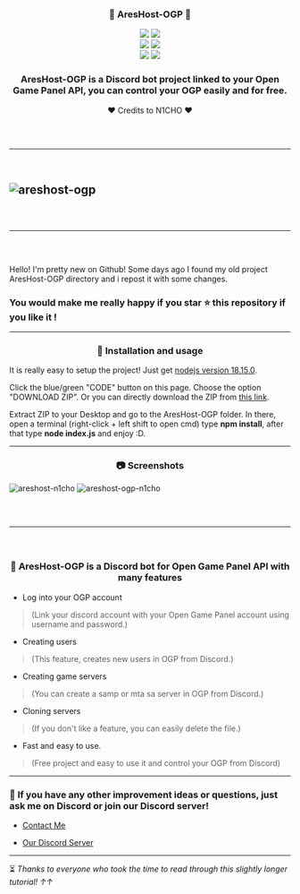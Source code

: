 ### <div align="center"> 🎃 AresHost-OGP 🎃

<div align="center">
    <img src="https://img.shields.io/github/languages/top/notN1CHO/AresHost-OGP?color=%23000000">
    <img src="https://img.shields.io/github/stars/notN1CHO/AresHost-OGP?color=%23000000&logoColor=%23000000">
    <br>
    <img src="https://img.shields.io/github/commit-activity/w/notN1CHO/AresHost-OGP?color=%23000000"> 
    <img src="https://img.shields.io/github/last-commit/notN1CHO/AresHost-OGP?color=%23000000&logoColor=%23000000">
    <br>
    <img src="https://img.shields.io/github/issues/notN1CHO/AresHost-OGP?color=%23000000&logoColor=%23000000">
    <img src="https://img.shields.io/github/issues-closed/notN1CHO/AresHost-OGP?color=%23000000&logoColor=%23000000">



### AresHost-OGP is a Discord bot project linked to your Open Game Panel API, you can control your OGP easily and for free. 

 ❤️ Credits to N1CHO ❤️

</div>
<hr style="border-radius: 2%; margin-top: 60px; margin-bottom: 60px;" noshade="" size="20" width="100%">

![areshost-ogp](https://cdn.discordapp.com/attachments/867378834559336458/1090343698568577074/8cf124dc6dee2b8d80c251536578a129.jpg)
---------------------------------------------------------------------------------------------------
<hr style="border-radius: 2%; margin-top: 60px; margin-bottom: 60px;" noshade="" size="20" width="100%">

Hello! I'm pretty new on Github! Some days ago I found my old project AresHost-OGP directory and i repost it with some changes.

### You would make me really happy if you star ⭐ this repository if you like it !
---------------------------------------------------------------------------------------------------
<div align="center">

### 💉 **Installation and usage**

</div>

It is really easy to setup the project! Just get [nodejs version 18.15.0](https://nodejs.org/dist/latest-v18.x/node-v18.15.0-x64.msi).

Click the blue/green "CODE" button on this page. Choose the option "DOWNLOAD ZIP". Or you can directly download the ZIP from [this link](https://github.com/notN1CHO/AresHost-OGP/archive/refs/heads/main.zip).

Extract ZIP to your Desktop and go to the AresHost-OGP folder. In there, open a terminal (right-click + left shift to open cmd) type **npm install**, after that type **node index.js** and enjoy :D.

---------------------------------------------------------------------------------------------------
<div align="center">

### 📷 **Screenshots**

</div>

![areshost-n1cho](https://media.discordapp.net/attachments/867378834559336458/1090348043527802910/image.png)
![areshost-ogp-n1cho](https://media.discordapp.net/attachments/867378834559336458/1090348491529781288/image.png)
<hr style="border-radius: 2%; margin-top: 60px; margin-bottom: 60px;" noshade="" size="20" width="100%">

<div align="center">

### 🎈 **AresHost-OGP is a Discord bot for Open Game Panel API with many features**

</div>

- Log into your OGP account
> (Link your discord account with your Open Game Panel account using username and password.)

- Creating users 
> (This feature, creates new users in OGP from Discord.)

- Creating game servers
> (You can create a samp or mta sa server in OGP from Discord.)

- Cloning servers 
> (If you don't like a feature, you can easily delete the file.)

- Fast and easy to use.
> (Free project and easy to use it and control your OGP from Discord)
------------------------------------------------------------------------------------------------------------
### 📝 **If you have any other improvement ideas or questions, just ask me on Discord or join our Discord server!**

- [Contact Me](https://discordlookup.com/user/704896961563590767)


- [Our Discord Server](https://discord.gg/areshost-company-896440235917971476)                                                                                                                                                                      
------------------------------------------------------------------------------------------------------------
⏳ *Thanks to everyone who took the time to read through this slightly longer tutorial! ↑↑*
